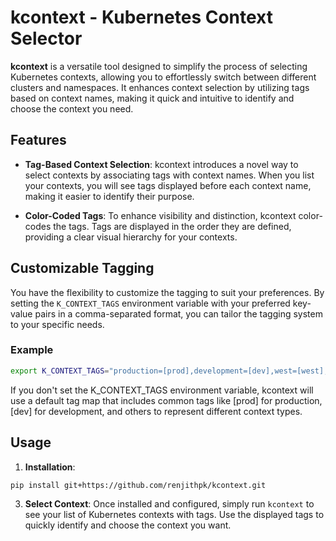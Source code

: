 # kcontext - Kubernetes Context Selector

**kcontext** is a versatile tool designed to simplify the process of selecting Kubernetes contexts, allowing you to effortlessly switch between different clusters and namespaces. It enhances context selection by utilizing tags based on context names, making it quick and intuitive to identify and choose the context you need.

## Features

- **Tag-Based Context Selection**: kcontext introduces a novel way to select contexts by associating tags with context names. When you list your contexts, you will see tags displayed before each context name, making it easier to identify their purpose.

- **Color-Coded Tags**: To enhance visibility and distinction, kcontext color-codes the tags. Tags are displayed in the order they are defined, providing a clear visual hierarchy for your contexts.

## Customizable Tagging

You have the flexibility to customize the tagging to suit your preferences. By setting the `K_CONTEXT_TAGS` environment variable with your preferred key-value pairs in a comma-separated format, you can tailor the tagging system to your specific needs.

### Example

```bash
export K_CONTEXT_TAGS="production=[prod],development=[dev],west=[west],central=[cent]"
```

If you don't set the K_CONTEXT_TAGS environment variable, kcontext will use a default tag map that includes common tags like [prod] for production, [dev] for development, and others to represent different context types.

## Usage

1. **Installation**: 
```bash
pip install git+https://github.com/renjithpk/kcontext.git
```


3. **Select Context**: Once installed and configured, simply run `kcontext` to see your list of Kubernetes contexts with tags. Use the displayed tags to quickly identify and choose the context you want.

